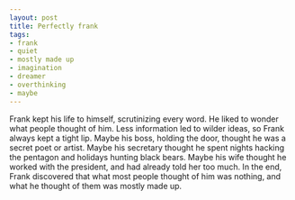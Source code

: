 ```yaml
---
layout: post
title: Perfectly frank
tags:
- frank
- quiet
- mostly made up
- imagination
- dreamer
- overthinking
- maybe
---
```

Frank kept his life to himself, scrutinizing every word.
He liked to wonder what people thought of him. Less information led to wilder ideas, so Frank always kept a tight lip.
Maybe his boss, holding the door, thought he was a secret poet or artist. Maybe his secretary thought he spent nights hacking the pentagon and holidays hunting black bears.
Maybe his wife thought he worked with the president, and had already told her too much.
In the end, Frank discovered that what most people thought of him was nothing, and what he thought of them was mostly made up. 
